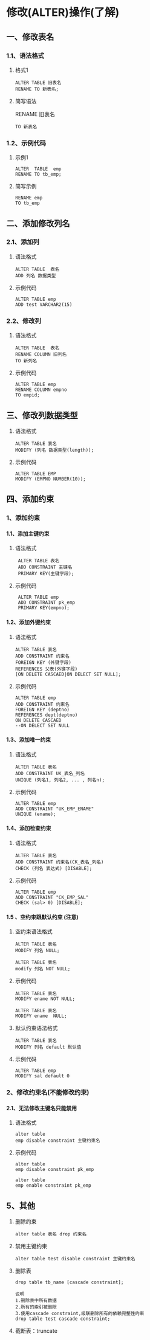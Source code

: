 # 修改\(ALTER\)操作\(了解\)

## 一、修改表名

### 1.1、语法格式

1. 格式1

   ```mysql
   ALTER TABLE 旧表名  
   RENAME TO 新表名;
   ```

2. 简写语法

   RENAME 旧表名

   ```
   TO 新表名
   ```

### 1.2、示例代码

1. 示例1

   ```
   ALTER  TABLE  emp
   RENAME TO tb_emp;
   ```

2. 简写示例

   ```
   RENAME emp 
   TO tb_emp
   ```

## 二、添加修改列名

### 2.1、添加列

1. 语法格式

   ```
   ALTER TABLE  表名 
   ADD 列名 数据类型
   ```

2. 示例代码

   ```
   ALTER TABLE emp
   ADD test VARCHAR2(15)
   ```

### 2.2、修改列

1. 语法格式

   ```mysql
   ALTER TABLE  表名 
   RENAME COLUMN 旧列名
   TO 新列名
   ```

2. 示例代码

   ```mysql
   ALTER TABLE emp
   RENAME COLUMN empno 
   TO empid;
   ```

## 三、修改列数据类型

1. 语法格式

   ```mysql
   ALTER TABLE 表名
   MODIFY (列名 数据类型(length));
   ```

2. 示例代码

   ```mysql
   ALTER TABLE EMP 
   MODIFY (EMPNO NUMBER(10));
   ```

## 四、添加约束

### 1、添加约束

#### 1.1、添加主键约束

1. 语法格式

   ```mysql
    ALTER TABLE 表名 
    ADD CONSTRAINT 主键名 
    PRIMARY KEY(主键字段);
   ```

2. 示例代码

   ```mysql
    ALTER TABLE emp 
    ADD CONSTRAINT pk_emp 
    PRIMARY KEY(empno);
   ```

#### 1.2、添加外键约束

1. 语法格式

   ```mysql
   ALTER TABLE 表名 
   ADD CONSTRAINT 约束名 
   FOREIGN KEY (外键字段) 
   REFERENCES 父表(外键字段) 
   [ON DELETE CASCAED|ON DELECT SET NULL];
   ```

2. 示例代码

   ```mysql
   ALTER TABLE emp 
   ADD CONSTRAINT 约束名 
   FOREIGN KEY (deptno) 
   REFERENCES dept(deptno) 
   ON DELETE CASCAED 
   --ON DELECT SET NULL
   ```

#### 1.3、添加唯一约束

1. 语法格式

   ```mysql
   ALTER TABLE 表名
   ADD CONSTRAINT UK_表名_列名
   UNIQUE (列名1, 列名2, ... , 列名n);
   ```

2. 示例代码

   ```mysql
   ALTER TABLE emp
   ADD CONSTRAINT "UK_EMP_ENAME"
   UNIQUE (ename);
   ```

#### 1.4、添加检查约束

1. 语法格式

   ```mysql
   ALTER TABLE 表名
   ADD CONSTRAINT 约束名(CK_表名_列名) 
   CHECK (列名 表达式) [DISABLE];
   ```

2. 示例代码

   ```mysql
   ALTER TABLE emp
   ADD CONSTRAINT "CK_EMP_SAL" 
   CHECK (sal> 0) [DISABLE];
   ```

#### 1.5 、空约束跟默认约束 \(注意\)

1. 空约束语法格式

   ```mysql
   ALTER TABLE 表名
   MODIFY 列名 NULL; 

   ALTER TABLE 表名
   modify 列名 NOT NULL;
   ```

2. 示例代码

   ```mysql
   ALTER TABLE 表名
   MODIFY ename NOT NULL;

   ALTER TABLE 表名
   MODIFY ename  NULL;
   ```

3. 默认约束语法格式

   ```mysql
   ALTER TABLE 表名 
   MODIFY 列名 default 默认值
   ```

4. 示例代码

   ```MYSQL
   ALTER TABLE emp 
   MODIFY sal default 0
   ```

### 2、修改约束名\(不能修改约束\)

#### 2.1、无法修改主键名只能禁用

1. 语法格式

   ```
   alter table
   emp disable constraint 主键约束名
   ```

2. 示例代码

   ```
   alter table
   emp disable constraint pk_emp

   alter table
   emp enable constraint pk_emp
   ```

## 5、其他

1. 删除约束

   ```mysql
   alter table 表名 drop 约束名
   ```

2. 禁用主键约束

   ```
   alter table test disable constraint 主键约束名
   ```

3. 删除表

   ```
   drop table tb_name [cascade constraint];

   说明
   1.删除表中所有数据
   2.所有的索引被删除
   3.使用cascade constraint,级联删除所有的依赖完整性约束
   drop table test cascade constraint;
   ```

4. 截断表：truncate



